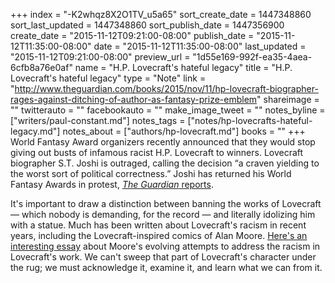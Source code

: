 +++
index = "-K2whqz8X2O1TV_u5a65"
sort_create_date = 1447348860
sort_last_updated = 1447348860
sort_publish_date = 1447356900
create_date = "2015-11-12T09:21:00-08:00"
publish_date = "2015-11-12T11:35:00-08:00"
date = "2015-11-12T11:35:00-08:00"
last_updated = "2015-11-12T09:21:00-08:00"
preview_url = "1d55e169-992f-ea35-4aea-6cfb8a76e0af"
name = "H.P. Lovecraft's hateful legacy"
title = "H.P. Lovecraft's hateful legacy"
type = "Note"
link = "http://www.theguardian.com/books/2015/nov/11/hp-lovecraft-biographer-rages-against-ditching-of-author-as-fantasy-prize-emblem"
shareimage = ""
twitterauto = ""
facebookauto = ""
make_image_tweet = ""
notes_byline = ["writers/paul-constant.md"]
notes_tags = ["notes/hp-lovecrafts-hateful-legacy.md"]
notes_about = ["authors/hp-lovecraft.md"]
books = ""
+++
World Fantasy Award organizers recently announced that they would stop giving out busts of infamous racist H.P. Lovecraft to winners. Lovecraft biographer S.T. Joshi is outraged, calling the decision “a craven yielding to the worst sort of political correctness.” Joshi has returned his World Fantasy Awards in protest, [*The Guardian* reports](http://www.theguardian.com/books/2015/nov/11/hp-lovecraft-biographer-rages-against-ditching-of-author-as-fantasy-prize-emblem). 

It's important to draw a distinction between banning the works of Lovecraft — which nobody is demanding, for the record — and literally idolizing him with a statue. Much has been written about Lovecraft's racism in recent years, including the Lovecraft-inspired comics of Alan Moore. [Here's an interesting essay](https://factsprovidence.wordpress.com/moore-lovecraft-comics-annotation-index/american-dread-alan-moore-and-the-racism-of-h-p-lovecraft/) about Moore's evolving attempts to address the racism in Lovecraft's work. We can't sweep that part of Lovecraft's character under the rug; we must acknowledge it, examine it, and learn what we can from it.